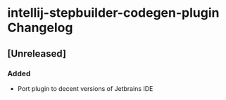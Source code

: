 <!-- Keep a Changelog guide -> https://keepachangelog.com -->

# intellij-stepbuilder-codegen-plugin Changelog

## [Unreleased]
### Added
- Port plugin to decent versions of Jetbrains IDE
